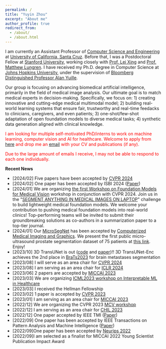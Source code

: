 ```yaml
---
permalink: /
title: "Yuyin Zhou"
excerpt: "About me"
author_profile: true
redirect_from: 
  - /about/
  - /about.html
---
```


I am currently an Assistant Professor of [Computer Science and Engineering](https://engineering.ucsc.edu/departments/computer-science-and-engineering) at [University of California, Santa Cruz](https://www.ucsc.edu/). Before that, I was a Postdoctoral Fellow at [Stanford University](https://www.stanford.edu/), working closely with [Prof. Lei Xing](https://med.stanford.edu/xinglab.html) and [Prof. Matthew Lungren](https://profiles.stanford.edu/matthew-lungren). I have received my Ph.D. degree in Computer Science at [Johns Hopkins University](https://www.jhu.edu/), under the supervision of [Bloomberg Distinguished Professor Alan Yuille](http://www.cs.jhu.edu/~ayuille/).

Our group is focusing on advancing biomedical artificial intelligence, primarily in the field of medical image analysis. Our ultimate goal is to match medical experts in decision-making. Specifically, we focus on: 1) creating innovative and cutting-edge medical multimodal model; 2) building real-world learning systems that ensure fair, trustworthy and real-time feedacks to clinicians, caregivers, and even patients; 3) one-shot/few-shot adaptation of open foundation models to diverse medical tasks; 4) synthetic data generation aligned with clinical knowledge.


<span style="color: red;">I am looking for multiple self-motivated PhD/interns to work on machine learning, computer vision and AI for healthcare. Welcome to apply from [here](https://grad.soe.ucsc.edu/admissions) and drop me an [email](mailto:yzhou284@ucsc.edu) with your CV and publications (if any). </span>

<span style="color: red;">Due to the large amount of emails I receive, I may not be able to respond to each one individually. </span>

**Recent News**
- [2024/02] Five papers have been accepted by [CVPR 2024](https://cvpr.thecvf.com/)
- [2024/02] One paper has been accepted by ISBI 2024 ([Paper](https://arxiv.org/pdf/2310.02906.pdf))
- [2024/01] We are organizing [the first Workshop on Foundation Models for Medical Vision](https://fmv-cvpr24workshop.github.io/) workshop in conjunction with CVPR 2024. Join us in the "[SEGMENT ANYTHING IN MEDICAL IMAGES ON LAPTOP](https://www.codabench.org/competitions/1847/)" challenge to build lightweight medical foundation models. We welcome your contribution to pushing medical foundation models into real-world clinics! Top-performing teams will be invited to submit their groundbreaking solutions as co-authors in a summarization paper to a top-tier journal.
- [2024/01] Our [MicroSegNet](https://github.com/mirthAI/MicroSegNet) has been accepted by [Computerized Medical Imaging and Graphics](https://www.sciencedirect.com/journal/computerized-medical-imaging-and-graphics). We present the first public micro-ultrasound prostate segmentation dataset of 75 patients at [this link](https://zenodo.org/records/10475293). Enjoy!
- [2023/10] 3D TransUNet is out ([code](https://github.com/Beckschen/3D-TransUNet/tree/main) and [paper](https://arxiv.org/abs/2310.07781))!! 3D TransUNet-Enc achieves the 2nd place in [BraTs2023](https://www.synapse.org/#!Synapse:syn51156910/wiki/622345) for brain metastases segmentation
- [2023/08] I will serve as an area chair for [CVPR 2024](https://cvpr.thecvf.com/)
- [2023/08] I am serving as an area chair for [ICLR 2024](https://iclr.cc/Conferences/2024)
- [2023/06] 2 papers are accepted by [MICCAI 2023](http://www.miccai.org/)
- [2023/03] We are organizing [ICML2023 workshop on Interpretable ML in Healthcare](https://sites.google.com/view/imlh2023/)
- [2023/03] I received the Hellman Fellowship
- [2023/02] 1 paper is accepted by [CVPR 2023](https://cvpr2023.thecvf.com/)
- [2023/01] I am serving as an area chair for [MICCAI 2023](http://www.miccai.org/)
- [2022/12] We are organizing the CVPR 2023 [MCV workshop](https://sites.google.com/view/cvprmcv23/)
- [2022/12] I am serving as an area chair for [CHIL 2023](https://www.chilconference.org/)
- [2022/12] One paper accepted by IEEE TMI ([Paper](https://arxiv.org/pdf/2205.08576.pdf))
- [2022/09] One paper has been accepted by IEEE Transactions on Pattern Analysis and Machine Intelligence ([Paper](https://ieeexplore.ieee.org/abstract/document/9906428))
- [2022/09]One paper has been accepted by [Neurips 2022](https://nips.cc/)
- [2022/09]I am selected as a finalist for MICCAI 2022 Young Scientist Publication Impact Award
